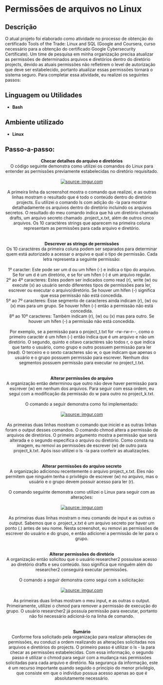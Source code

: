 <h1>Permissões de arquivos no Linux</h1>



<h2>Descrição</h2>
O atual projeto foi elaborado como atividade no processo de obtenção do certificado Tools of the Trade: Linux and SQL (Google and Coursera, curso necessário para a obtenção do certificado Google Cybersecurity Certificate). Um time de pesquisa em minha organização precisa atualizar as permissões de determinados arquivos e diretórios dentro do diretório projects, devido as atuais permissões não refletirem o level de autorização que deve ser estabelecido, portanto atualizar essas permissões tornará o sistema seguro. Para completar essa atividade, eu realizei os seguintes passos: 
<br />


<h2>Linguagem ou Utilidades</h2>

- <b>Bash</b> 

<h2>Ambiente utilizado </h2>

- <b>Linux</b>

<h2>Passo-a-passo:</h2>

<p align="center">
<b>Checar detalhes do arquivo e diretórios</b><br/>
  O código seguinte demonstra como utilizei os comandos do Linux para entender as permissões previamente estabelecidas no diretório requisitado.<br />
<br />
<a href="https://imgur.com/QNwxnbq"><img src="https://i.imgur.com/QNwxnbq.png" title="source: imgur.com" /></a>
<br />
<br />
  A primeira linha da screenshot mostra o comando que realizei, e as outras linhas mostram o resultado que é todo o conteúdo dentro do diretório projects. Eu utilizei o comando ls com adição do -la para mostrar detalhadamente os arquivos dentro do diretório incluindo os arquivos secretos. O resultado do meu comando indica que há um diretório chamado drafts, um arquivo secreto chamado .project_x.txt, além de outros cinco arquivos. Os 10 caractéres strings que aparecem na primeira coluna representam as permissões para cada arquivo e diretório.
<br />
<br />
<br />
<b>Descrever as strings de permissões</b><br/>
  Os 10 caractéres da primeira coluna podem ser separados para determinar quem está autorizado a acessar o arquivo e qual o tipo de permissão. Cada letra representa a seguinte permissão:<br /><br />
   1º caracter: Este pode ser um d ou um hífen (-) e indica o tipo do arquivo. Se for um d é um diretório, e se for um hífen (-) é um arquivo regular. <br />
 2º ao 4º caracteres: Estes podem ser indicados como read (r), write (w) ou execute (x) ao usuário sendo diferentes tipos de permissões para ler, escrever ou executar o arquivo/diretório. Se houver um hífen (-) significa que essa permissão não está concedida. <br />
 5º ao 7º caracteres: Esse segmento de caracteres ainda indicam (r), (w) ou (x) mas para um grupo. Se houver hífen (-) então a permissão não está concedida. <br />
 8º ao 10º caracteres: Também indicam (r), (w) ou (x) mas para outro. Se houver um hífen (-) a permissão não está concedida. <br />
<br />
Por exemplo, se a permissão para o project_t.txt for -rw-rw-r--, como o primeiro caractér é um hífen (-) então indica que é um arquivo e não um diretório. O segundo, quinto e oitavo caractéres são todos r, o que indica que tanto o usuário, como grupo e outro possuem permissão para ler (read). O terceiro e o sexto caracteres são w, o que indicam que apenas o usuário e o grupo possuem permissão para escrever. Nenhum dos segmentos possuem permissão para executar no project_t.txt.
<br />
<br />
<br />
  <b>Alterar permissões do arquivo</b><br />
  A organização então determinou que outro não deve haver permissão para escrever (w) em nenhum dos arquivos. Para seguir com essa ordem, eu segui com a modificação da permissão do w para outro no project_k.txt.<br /><br />
O comando a seguir demonstra como foi implementado:<br /><br />
<a href="https://imgur.com/H8iB3A5"><img src="https://i.imgur.com/H8iB3A5.png" title="source: imgur.com" /></a>
<br />
<br />
As primeiras duas linhas mostram o comando que iniciei e as outras linhas foram o output desses comandos. O comando chmod altera a permissão de arquivos de diretórios. O primeiro argumento mostra a permissão que será alterada e o segundo especifica o arquivo ou diretório. Como consta na imagem, eu removi as permissões de escrever (w) de outro para project_k.txt. Após isso utilizei o ls -la para conferir as atualizações.
<br />
<br />
<br />
<b>Alterar permissões do arquivo secreto</b>
<br />
A organização adicionou recentemente o arquivo project_x.txt. Eles não permitem que ninguém tenha o privilégio de escrever (w) no arquivo, mas o usuário e o grupo devem possuir acesso para ler (r).
<br />
<br />
O comando seguinte demonstra como utilizei o Linux para seguir com as alterações:
<br />
<br />
<a href="https://imgur.com/hFGhl0W"><img src="https://i.imgur.com/hFGhl0W.png" title="source: imgur.com" /></a>
<br />
<br />
As primeiras duas linhas mostram o meu comando de input e as outras o output. Sabemos que o .project_x.txt é um arquivo secreto por haver um ponto (.) antes de seu nome. Nesta screenshot, eu removi as permissões de escrever do usuário e do grupo, e então adicionei a permissão de ler para o grupo.
<br />
<br />
<br />
<b>Alterar permissões do diretório</b>
<br />
A organização então solicitou que o usuário researcher2 possuísse acesso ao diretório drafts e seu conteúdo. Isso significa que ninguém além do researcher2 conseguirá executar permissões.
<br />
<br />
O comando a seguir demonstra como segui com a solicitação:
<br />
<br />
<a href="https://imgur.com/OtyelLS"><img src="https://i.imgur.com/OtyelLS.png" title="source: imgur.com" /></a>
<br />
<br />
As primeiras duas linhas mostram o meu input, e as outras o output. Primeiramente, utilizei o chmod para remover a permissão de execução do grupo. O usuário researcher2 já possuía permissão para executar, portanto não foi necessário adicioná-lo na linha de comando.
<br />
<br />
<br />
<b>Sumário</b>
<br />
Conforme fora solicitado pela organização para realizar alterações de permissões, eu conduzi a ordem realizando as alterações solicitadas nos arquivos e diretórios do projects. O primeiro passo é utilizar o ls - la para checar as permissões estabelecidas. Com essa informação, o segundo passo é utilizar o chmod para seguir com a mudança nas permissões solicitadas para cada arquivo e diretório. Na segurança da informação, este é um recurso importante quando seguido o princípio do menor privilégio, que consiste em que o indivíduo possua acesso apenas ao que é absolutamente necessário.




  
</p>

<!--
 ```diff
- text in red
+ text in green
! text in orange
# text in gray
@@ text in purple (and bold)@@
```
--!>
